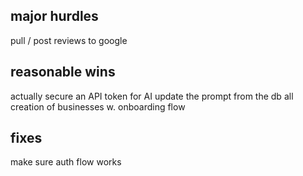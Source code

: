 ## major hurdles

pull / post reviews to google

## reasonable wins

actually secure an API token for AI
update the prompt from the db
all creation of businesses w. onboarding flow

## fixes

make sure auth flow works
